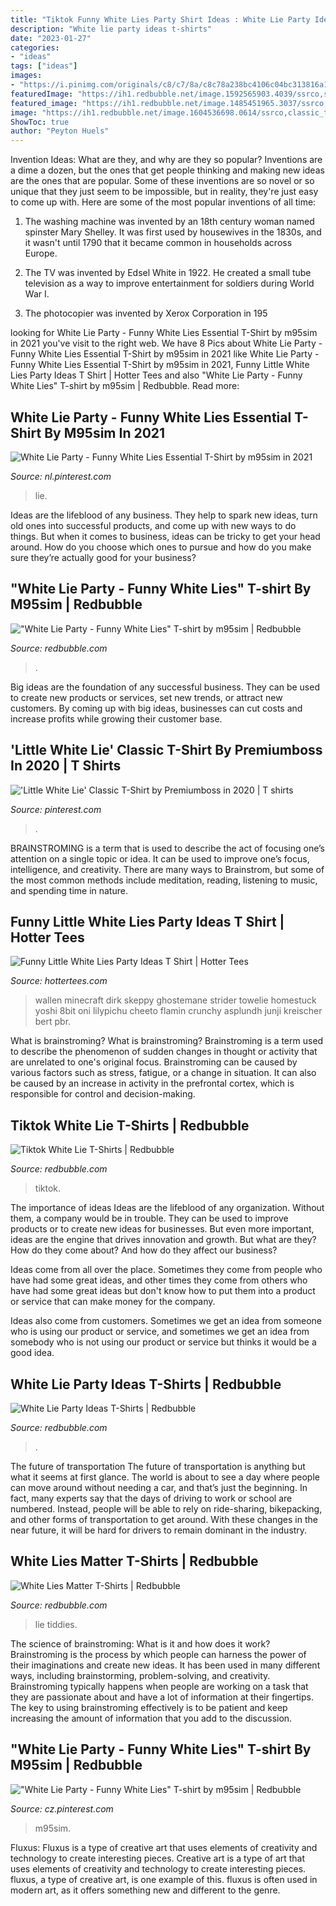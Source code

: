 ```yaml
---
title: "Tiktok Funny White Lies Party Shirt Ideas : White Lie Party Ideas T-shirts"
description: "White lie party ideas t-shirts"
date: "2023-01-27"
categories:
- "ideas"
tags: ["ideas"]
images:
- "https://i.pinimg.com/originals/c8/c7/8a/c8c78a238bc4106c04bc313816a10319.png"
featuredImage: "https://ih1.redbubble.net/image.1592565903.4039/ssrco,slim_fit_t_shirt,two_model,fafafa:ca443f4786,front,square_three_quarter,1000x1000.jpg"
featured_image: "https://ih1.redbubble.net/image.1485451965.3037/ssrco,slim_fit_t_shirt,mens,fafafa:ca443f4786,front,square_product,600x600.jpg"
image: "https://ih1.redbubble.net/image.1604536698.0614/ssrco,classic_tee,womens,fafafa:ca443f4786,front_alt,square_product,600x600.jpg"
ShowToc: true
author: "Peyton Huels"
---
```



Invention Ideas: What are they, and why are they so popular?
Inventions are a dime a dozen, but the ones that get people thinking and making new ideas are the ones that are popular. Some of these inventions are so novel or so unique that they just seem to be impossible, but in reality, they're just easy to come up with. Here are some of the most popular inventions of all time: 
1. The washing machine was invented by an 18th century woman named spinster Mary Shelley. It was first used by housewives in the 1830s, and it wasn't until 1790 that it became common in households across Europe.

2. The TV was invented by Edsel White in 1922. He created a small tube television as a way to improve entertainment for soldiers during World War I.

3. The photocopier was invented by Xerox Corporation in 195
	

		
looking for White Lie Party - Funny White Lies Essential T-Shirt by m95sim in 2021 you've visit to the right web. We have 8 Pics about White Lie Party - Funny White Lies Essential T-Shirt by m95sim in 2021 like White Lie Party - Funny White Lies Essential T-Shirt by m95sim in 2021, Funny Little White Lies Party Ideas T Shirt | Hotter Tees and also &quot;White Lie Party - Funny White Lies&quot; T-shirt by m95sim | Redbubble. Read more:
		
    
## White Lie Party - Funny White Lies Essential T-Shirt By M95sim In 2021

<img loading=lazy src="https://i.pinimg.com/originals/c8/c7/8a/c8c78a238bc4106c04bc313816a10319.png" onerror="this.onerror=null;this.src='https://tse4.mm.bing.net/th?id=OIP.Jazs5py8HFiOLG-J31YYIgHaJ4&amp;pid=15.1';" alt="White Lie Party - Funny White Lies Essential T-Shirt by m95sim in 2021">

_Source: nl.pinterest.com_

>lie. 

	

Ideas are the lifeblood of any business. They help to spark new ideas, turn old ones into successful products, and come up with new ways to do things. But when it comes to business, ideas can be tricky to get your head around. How do you choose which ones to pursue and how do you make sure they’re actually good for your business?

    
## &quot;White Lie Party - Funny White Lies&quot; T-shirt By M95sim | Redbubble

<img loading=lazy src="https://ih1.redbubble.net/image.1592565903.4039/ssrco,slim_fit_t_shirt,two_model,fafafa:ca443f4786,front,square_three_quarter,1000x1000.jpg" onerror="this.onerror=null;this.src='https://tse1.mm.bing.net/th?id=OIP.mipJPvwLEaVipIHYPMSE9AHaHa&amp;pid=15.1';" alt="&quot;White Lie Party - Funny White Lies&quot; T-shirt by m95sim | Redbubble">

_Source: redbubble.com_

>. 

	

Big ideas are the foundation of any successful business. They can be used to create new products or services, set new trends, or attract new customers. By coming up with big ideas, businesses can cut costs and increase profits while growing their customer base.

    
## &#039;Little White Lie&#039; Classic T-Shirt By Premiumboss In 2020 | T Shirts

<img loading=lazy src="https://i.pinimg.com/736x/35/1d/ec/351dec5ee15d72c55e6f90d850603c19.jpg" onerror="this.onerror=null;this.src='https://tse1.mm.bing.net/th?id=OIP.vvRc2YuMLDC6xXwK9bHRtQHaLG&amp;pid=15.1';" alt="&#039;Little White Lie&#039; Classic T-Shirt by Premiumboss in 2020 | T shirts">

_Source: pinterest.com_

>. 

	

BRAINSTROMING is a term that is used to describe the act of focusing one’s attention on a single topic or idea. It can be used to improve one’s focus, intelligence, and creativity. There are many ways to Brainstrom, but some of the most common methods include meditation, reading, listening to music, and spending time in nature.

    
## Funny Little White Lies Party Ideas T Shirt | Hotter Tees

<img loading=lazy src="https://hottertees.com/wp-content/uploads/2021/03/Mens-Funny-Little-White-Lies-Party-Ideas-T-Shirt.jpg" onerror="this.onerror=null;this.src='https://tse3.mm.bing.net/th?id=OIP.kPbkJwYZeHTIL0XB5YgfzgHaHa&amp;pid=15.1';" alt="Funny Little White Lies Party Ideas T Shirt | Hotter Tees">

_Source: hottertees.com_

>wallen minecraft dirk skeppy ghostemane strider towelie homestuck yoshi 8bit oni lilypichu cheeto flamin crunchy asplundh junji kreischer bert pbr. 

	

What is brainstroming?
What is brainstroming? Brainstroming is a term used to describe the phenomenon of sudden changes in thought or activity that are unrelated to one's original focus. Brainstroming can be caused by various factors such as stress, fatigue, or a change in situation. It can also be caused by an increase in activity in the prefrontal cortex, which is responsible for control and decision-making.

    
## Tiktok White Lie T-Shirts | Redbubble

<img loading=lazy src="https://ih1.redbubble.net/image.1604536698.0614/ssrco,classic_tee,womens,fafafa:ca443f4786,front_alt,square_product,600x600.jpg" onerror="this.onerror=null;this.src='https://tse1.mm.bing.net/th?id=OIP.W5YowhOFygRedwOFB84CDwHaHZ&amp;pid=15.1';" alt="Tiktok White Lie T-Shirts | Redbubble">

_Source: redbubble.com_

>tiktok. 

	

The importance of ideas
Ideas are the lifeblood of any organization. Without them, a company would be in trouble. They can be used to improve products or to create new ideas for businesses. But even more important, ideas are the engine that drives innovation and growth.
But what are they? How do they come about? And how do they affect our business?

Ideas come from all over the place. Sometimes they come from people who have had some great ideas, and other times they come from others who have had some great ideas but don't know how to put them into a product or service that can make money for the company.

Ideas also come from customers. Sometimes we get an idea from someone who is using our product or service, and sometimes we get an idea from somebody who is not using our product or service but thinks it would be a good idea.

    
## White Lie Party Ideas T-Shirts | Redbubble

<img loading=lazy src="https://ih1.redbubble.net/image.1607936099.3922/ssrco,classic_tee,womens,fafafa:ca443f4786,front_alt,square_product,600x600.jpg" onerror="this.onerror=null;this.src='https://tse3.mm.bing.net/th?id=OIP.WdNsqjw_kQxAa8CvrlqCPQHaHZ&amp;pid=15.1';" alt="White Lie Party Ideas T-Shirts | Redbubble">

_Source: redbubble.com_

>. 

	

The future of transportation
The future of transportation is anything but what it seems at first glance. The world is about to see a day where people can move around without needing a car, and that’s just the beginning. In fact, many experts say that the days of driving to work or school are numbered. Instead, people will be able to rely on ride-sharing, bikepacking, and other forms of transportation to get around. With these changes in the near future, it will be hard for drivers to remain dominant in the industry.

    
## White Lies Matter T-Shirts | Redbubble

<img loading=lazy src="https://ih1.redbubble.net/image.1485451965.3037/ssrco,slim_fit_t_shirt,mens,fafafa:ca443f4786,front,square_product,600x600.jpg" onerror="this.onerror=null;this.src='https://tse3.mm.bing.net/th?id=OIP.dPzAtHQd-eEfuw61gy4LMgHaHa&amp;pid=15.1';" alt="White Lies Matter T-Shirts | Redbubble">

_Source: redbubble.com_

>lie tiddies. 

	

The science of brainstroming: What is it and how does it work?
Brainstroming is the process by which people can harness the power of their imaginations and create new ideas. It has been used in many different ways, including brainstorming, problem-solving, and creativity. Brainstroming typically happens when people are working on a task that they are passionate about and have a lot of information at their fingertips. The key to using brainstroming effectively is to be patient and keep increasing the amount of information that you add to the discussion.

    
## &quot;White Lie Party - Funny White Lies&quot; T-shirt By M95sim | Redbubble

<img loading=lazy src="https://i.pinimg.com/originals/ea/64/b4/ea64b44f8fd65818d8acdef6d9691a94.png" onerror="this.onerror=null;this.src='https://tse3.mm.bing.net/th?id=OIP.W5QC7FnQ_Eu8QyHUoUWt6gHaJ4&amp;pid=15.1';" alt="&quot;White Lie Party - Funny White Lies&quot; T-shirt by m95sim | Redbubble">

_Source: cz.pinterest.com_

>m95sim. 

	

Fluxus: Fluxus is a type of creative art that uses elements of creativity and technology to create interesting pieces.
Creative art is a type of art that uses elements of creativity and technology to create interesting pieces. fluxus, a type of creative art, is one example of this. fluxus is often used in modern art, as it offers something new and different to the genre.

